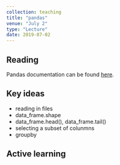 ```yaml
---
collection: teaching
title: "pandas"
venue: "July 2"
type: "Lecture"
date: 2019-07-02
---
```


## Reading
Pandas documentation can be found [here](https://pandas.pydata.org/pandas-docs/stable/).

## Key ideas
* reading in files
* data_frame.shape
* data_frame.head(), data_frame.tail()
* selecting a subset of colunmns
* groupby

## Active learning
